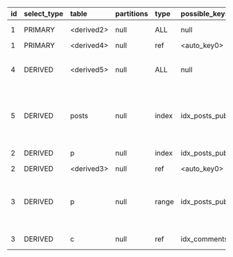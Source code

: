 | id | select\_type | table | partitions | type | possible\_keys | key | key\_len | ref | rows | filtered | Extra |
| :--- | :--- | :--- | :--- | :--- | :--- | :--- | :--- | :--- | :--- | :--- | :--- |
| 1 | PRIMARY | &lt;derived2&gt; | null | ALL | null | null | null | null | 4974992 | 100 | Using temporary |
| 1 | PRIMARY | &lt;derived4&gt; | null | ref | &lt;auto\_key0&gt; | &lt;auto\_key0&gt; | 2 | cs.category | 10 | 100 | null |
| 4 | DERIVED | &lt;derived5&gt; | null | ALL | null | null | null | null | 497497 | 90 | Using where; Using temporary |
| 5 | DERIVED | posts | null | index | idx\_posts\_published\_at,idx\_posts\_author\_category\_published | idx\_posts\_author\_category\_published | 13 | null | 994994 | 50 | Using where; Using index; Using filesort |
| 2 | DERIVED | p | null | index | idx\_posts\_published\_at,idx\_posts\_category\_published\_at,idx\_posts\_author\_category\_published | idx\_posts\_category\_published\_at | 8 | null | 994994 | 50 | Using where |
| 2 | DERIVED | &lt;derived3&gt; | null | ref | &lt;auto\_key0&gt; | &lt;auto\_key0&gt; | 4 | blog\_platform.p.post\_id | 10 | 100 | null |
| 3 | DERIVED | p | null | range | idx\_posts\_published\_at | idx\_posts\_published\_at | 6 | null | 497497 | 100 | Using where; Using index; Using temporary |
| 3 | DERIVED | c | null | ref | idx\_comments\_post\_id | idx\_comments\_post\_id | 5 | blog\_platform.p.post\_id | 3 | 100 | Using index |
